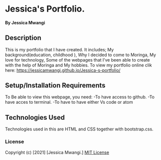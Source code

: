 # Jessica's Portfolio.
#### 
#### By Jessica Mwangi
## Description
This is my portfolio that I have created. It includes; My background(education, childhood ),
Why I decided to come to Moringa, My love for technology, Some of the webpages that I've been able to create with the help of Moringa and My hobbies.
To view my portfolio online clik here: https://jessicamwangi.github.io/Jessica-s-portfolio/
## Setup/Installation Requirements
To Be able to view this webpage, you need:
-To have access to github.
-To have acces to terminal.
-To have to have either Vs code or atom

## Technologies Used
Technologies used in this are HTML and CSS together with bootstrap.css.

### License
Copyright (c) [2021] [Jessica Mwangi.]
[MIT License](https://choosealicense.com/licenses/mit/)